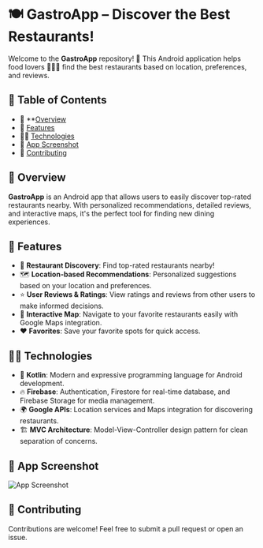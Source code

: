 # **🍽️ GastroApp – Discover the Best Restaurants!**  

Welcome to the **GastroApp** repository! 🎉 This Android application helps food lovers 🍕🍣🍔 find the best restaurants based on location, preferences, and reviews.  

## **📌 Table of Contents**  
- 📖 **[Overview](#overview)  
- 🚀 [Features](#features)  
- 🧑‍💻 [Technologies](#technologies)  
- 📸 [App Screenshot](#app-screenshot)  
- 🤝 [Contributing](#contributing)  

## **📖 Overview**  
**GastroApp** is an Android app that allows users to easily discover top-rated restaurants nearby. With personalized recommendations, detailed reviews, and interactive maps, it's the perfect tool for finding new dining experiences.  

## **🚀 Features**  
- 🍔 **Restaurant Discovery**: Find top-rated restaurants nearby!  
- 🗺️ **Location-based Recommendations**: Personalized suggestions based on your location and preferences.  
- ⭐ **User Reviews & Ratings**: View ratings and reviews from other users to make informed decisions.  
- 📍 **Interactive Map**: Navigate to your favorite restaurants easily with Google Maps integration.  
- ❤️ **Favorites**: Save your favorite spots for quick access.  

## **🧑‍💻 Technologies**  
- 📝 **Kotlin**: Modern and expressive programming language for Android development.  
- 🔥 **Firebase**: Authentication, Firestore for real-time database, and Firebase Storage for media management.  
- 🌍 **Google APIs**: Location services and Maps integration for discovering restaurants.  
- 🏗️ **MVC Architecture**: Model-View-Controller design pattern for clean separation of concerns.  

## **📸 App Screenshot**  
![App Screenshot](your-screenshot.png)  

## **🤝 Contributing**  
Contributions are welcome! Feel free to submit a pull request or open an issue.  
